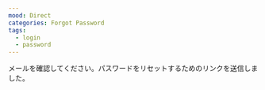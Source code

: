 ```yaml
---
mood: Direct
categories: Forgot Password
tags:
  - login
  - password
---
```

メールを確認してください。パスワードをリセットするためのリンクを送信しました。